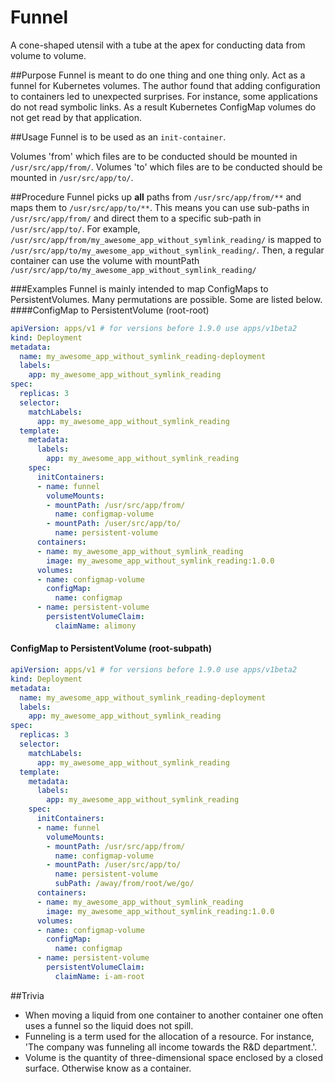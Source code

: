 # Funnel 
A cone-shaped utensil with a tube at the apex for conducting data from volume to volume.

##Purpose
Funnel is meant to do one thing and one thing only. Act as a funnel for Kubernetes volumes.
The author found that adding configuration to containers led to unexpected surprises.
For instance, some applications do not read symbolic links. As a result Kubernetes ConfigMap volumes do not get read by that application.

##Usage
Funnel is to be used as an `init-container`. 

Volumes 'from' which files are to be conducted should be mounted in `/usr/src/app/from/`.
Volumes 'to' which files are to be conducted should be mounted in `/usr/src/app/to/`.

##Procedure
Funnel picks up **all** paths from `/usr/src/app/from/**` and maps them to `/usr/src/app/to/**`.
This means you can use sub-paths in `/usr/src/app/from/` and direct them to a specific sub-path in `/usr/src/app/to/`.
For example, `/usr/src/app/from/my_awesome_app_without_symlink_reading/` is mapped to `/usr/src/app/to/my_awesome_app_without_symlink_reading/`.
Then, a regular container can use the volume with mountPath `/usr/src/app/to/my_awesome_app_without_symlink_reading/`

###Examples
Funnel is mainly intended to map ConfigMaps to PersistentVolumes. 
Many permutations are possible. Some are listed below.
####ConfigMap to PersistentVolume (root-root)
````yaml
apiVersion: apps/v1 # for versions before 1.9.0 use apps/v1beta2
kind: Deployment
metadata:
  name: my_awesome_app_without_symlink_reading-deployment
  labels:
    app: my_awesome_app_without_symlink_reading
spec:
  replicas: 3
  selector:
    matchLabels:
      app: my_awesome_app_without_symlink_reading
  template:
    metadata:
      labels:
        app: my_awesome_app_without_symlink_reading
    spec:
      initContainers:
      - name: funnel
        volumeMounts:
        - mountPath: /usr/src/app/from/
          name: configmap-volume
        - mountPath: /user/src/app/to/
          name: persistent-volume
      containers:
      - name: my_awesome_app_without_symlink_reading
        image: my_awesome_app_without_symlink_reading:1.0.0
      volumes:
      - name: configmap-volume
        configMap:
          name: configmap
      - name: persistent-volume
        persistentVolumeClaim:
          claimName: alimony
````
#### ConfigMap to PersistentVolume (root-subpath)
````yaml
apiVersion: apps/v1 # for versions before 1.9.0 use apps/v1beta2
kind: Deployment
metadata:
  name: my_awesome_app_without_symlink_reading-deployment
  labels:
    app: my_awesome_app_without_symlink_reading
spec:
  replicas: 3
  selector:
    matchLabels:
      app: my_awesome_app_without_symlink_reading
  template:
    metadata:
      labels:
        app: my_awesome_app_without_symlink_reading
    spec:
      initContainers:
      - name: funnel
        volumeMounts:
        - mountPath: /usr/src/app/from/
          name: configmap-volume
        - mountPath: /user/src/app/to/
          name: persistent-volume
          subPath: /away/from/root/we/go/
      containers:
      - name: my_awesome_app_without_symlink_reading
        image: my_awesome_app_without_symlink_reading:1.0.0
      volumes:
      - name: configmap-volume
        configMap:
          name: configmap
      - name: persistent-volume
        persistentVolumeClaim:
          claimName: i-am-root
````

##Trivia
- When moving a liquid from one container to another container one often uses a funnel so the liquid does not spill.
- Funneling is a term used for the allocation of a resource. For instance, 'The company was funneling all income towards the R&D department.'.
- Volume is the quantity of three-dimensional space enclosed by a closed surface. Otherwise know as a container.